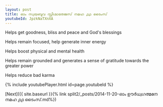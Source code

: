 ```yaml
---
layout: post
title: ഓം സ്വയബുവ സ്റ്റിഗ്മാതേജസ് നമഹ ൧൧ ടൈംസ്
youtubeId: JpzkNaTXnXA
---
```

 
 
Helps get goodness, bliss and peace and God's blessings
 
Helps remain focused, help generate inner energy 
 
Helps boost physical and mental health 
 
Helps remain grounded and generates a sense of gratitude towards the greater power 
 
Helps reduce bad karma
 
 
 
 


{% include youtubePlayer.html id=page.youtubeId %}
 
[Next]({{ site.baseurl }}{% link  split2/_posts/2014-11-20-ഓം ഊർധ്വഗത്മനേ നമഹ ൧൧ ടൈംസ്.md%})
 
